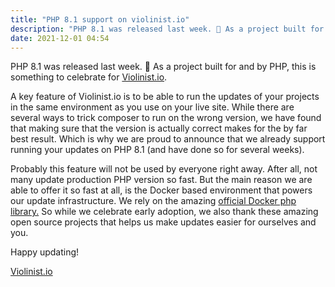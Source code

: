 ```yaml
---
title: "PHP 8.1 support on violinist.io"
description: "PHP 8.1 was released last week. 🥳 As a project built for and by PHP, this is something to celebrate for Violinist.io."
date: 2021-12-01 04:54
---
```


<p name="d524" id="d524" class="graf graf--p graf-after--h3">PHP 8.1 was released last week. 🥳 As a project built for and by PHP, this is something to celebrate for <a href="https://violinist.io/" data-href="https://violinist.io/" class="markup--anchor markup--p-anchor" rel="noopener" target="_blank">Violinist.io</a>.</p><p name="05c9" id="05c9" class="graf graf--p graf-after--p">A key feature of Violinist.io is to be able to run the updates of your projects in the same environment as you use on your live site. While there are several ways to trick composer to run on the wrong version, we have found that making sure that the version is actually correct makes for the by far best result. Which is why we are proud to announce that we already support running your updates on PHP 8.1 (and have done so for several weeks).</p><p name="ae26" id="ae26" class="graf graf--p graf-after--p">Probably this feature will not be used by everyone right away. After all, not many update production PHP version so fast. But the main reason we are able to offer it so fast at all, is the Docker based environment that powers our update infrastructure. We rely on the amazing <a href="https://github.com/docker-library/php" data-href="https://github.com/docker-library/php" class="markup--anchor markup--p-anchor" rel="noopener" target="_blank">official Docker php library.</a> So while we celebrate early adoption, we also thank these amazing open source projects that helps us make updates easier for ourselves and you.</p><p name="bdcc" id="bdcc" class="graf graf--p graf-after--p">Happy updating!</p><p name="38d2" id="38d2" class="graf graf--p graf-after--p graf--trailing"><a href="https://violinist.io/" data-href="https://violinist.io/" class="markup--anchor markup--p-anchor" rel="noopener" target="_blank">Violinist.io</a></p>